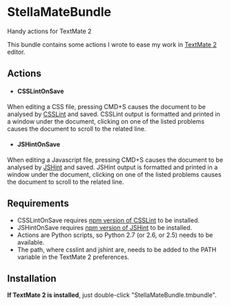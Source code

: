 StellaMateBundle
==================

Handy actions for TextMate 2

This bundle contains some actions I wrote to ease my work in [TextMate 2](https://github.com/textmate/textmate) editor.

## Actions
* #### CSSLintOnSave
When editing a CSS file, pressing CMD+S causes the document to be analysed by [CSSLint](http://csslint.net/) and saved.
CSSLint output is formatted and printed in a window under the document, clicking on one of the listed problems causes the document to scroll to the related line.

* #### JSHintOnSave
When editing a Javascript file, pressing CMD+S causes the document to be analysed by [JSHint](http://jshint.com/) and saved.
JSHint output is formatted and printed in a window under the document, clicking on one of the listed problems causes the document to scroll to the related line.

## Requirements
* CSSLintOnSave requires [npm version of CSSLint](https://github.com/CSSLint/csslint/wiki/Command-line-interface) to be installed.
* JSHintOnSave requires [npm version of JSHint](http://jshint.com/install/) to be installed.
* Actions are Python scripts, so Python 2.7 (or 2.6, or 2.5) needs to be available.
* The path, where csslint and jshint are, needs to be added to the PATH variable in the TextMate 2 preferences.

## Installation
**If TextMate 2 is installed**, just double-click "StellaMateBundle.tmbundle".
